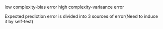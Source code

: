 low complexity-bias error
high complexity-variaance error

Expected prediction error is divided into 3 sources of error(Need to induce it by self-test)